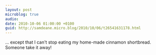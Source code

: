 ```yaml
---
layout: post
microblog: true
audio: 
date: 2010-10-06 01:00:00 +0100
guid: http://samdeane.micro.blog/2010/10/06/t26541631178.html
---
```

... except that I can't stop eating my home-made cinnamon shortbread. Someone take it away!
